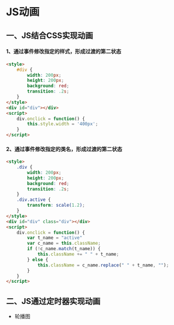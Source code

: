 # JS动画

## 一、JS结合CSS实现动画

#### 1、通过事件修改指定的样式，形成过渡的第二状态

```html
<style>
    #div {
        width: 200px;
        height: 200px;
        background: red;
        transition: .2s;
    }
</style>
<div id="div"></div>
<script>
    div.onclick = function() {
        this.style.width = '400px';
    }
</script>
```

#### 2、通过事件修改指定的类名，形成过渡的第二状态

```html
<style>
    .div {
        width: 200px;
        height: 200px;
        background: red; 
        transition: .2s;
    }
    .div.active {
        transform: scale(1.2);
    }
</style>
<div id="div" class="div"></div>
<script>
    div.onclick = function() {
        var t_name = "active"
        var c_name = this.className;
        if (!c_name.match(t_name)) {
            this.className += " " + t_name;
        } else {
            this.className = c_name.replace(" " + t_name, "");
        }
    }
</script>
```

## 二、JS通过定时器实现动画

- 轮播图